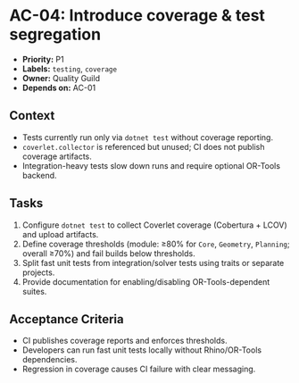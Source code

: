 # AC-04: Introduce coverage & test segregation

- **Priority:** P1
- **Labels:** `testing`, `coverage`
- **Owner:** Quality Guild
- **Depends on:** AC-01

## Context

* Tests currently run only via `dotnet test` without coverage reporting.
* `coverlet.collector` is referenced but unused; CI does not publish coverage artifacts.
* Integration-heavy tests slow down runs and require optional OR-Tools backend.

## Tasks

1. Configure `dotnet test` to collect Coverlet coverage (Cobertura + LCOV) and upload artifacts.
2. Define coverage thresholds (module: ≥80% for `Core`, `Geometry`, `Planning`; overall ≥70%) and fail builds below thresholds.
3. Split fast unit tests from integration/solver tests using traits or separate projects.
4. Provide documentation for enabling/disabling OR-Tools-dependent suites.

## Acceptance Criteria

- CI publishes coverage reports and enforces thresholds.
- Developers can run fast unit tests locally without Rhino/OR-Tools dependencies.
- Regression in coverage causes CI failure with clear messaging.

